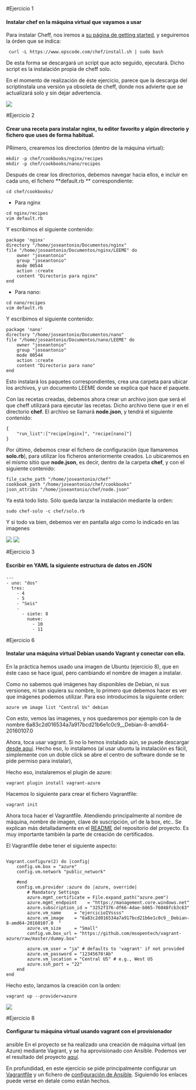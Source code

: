 #Ejercicio 1
#### Instalar chef en la máquina virtual que vayamos a usar
Para instalar Cheff, nos iremos a [su página de getting started](http://gettingstartedwithchef.com/first-steps-with-chef.html), y seguiremos la órden que se indica:

	 curl -L https://www.opscode.com/chef/install.sh | sudo bash
    
De esta forma se descargará un script que acto seguido, ejecutará. Dicho script es la instalación propia de cheff solo.

En el momento de realización de éste ejercicio, parece que la descarga del scriptinstala una versión ya obsoleta de cheff, donde nos advierte que se actualizará solo y sin dejar advertencia.

![](https://www.dropbox.com/s/nupnawtw829z4ju/Ejercicio1.png?dl=1)

#Ejercicio 2
#### Crear una receta para instalar nginx, tu editor favorito y algún directorio y fichero que uses de forma habitual.
PRimero, crearemos los directorios (dentro de la máquina virtual):
	
    mkdir -p chef/cookbooks/nginx/recipes
	mkdir -p chef/cookbooks/nano/recipes
 
Después de crear los directorios, debemos navegar hacia ellos, e incluir en cada uno, el fichero **default.rb ** correspondiente:

	cd chef/cookbooks/
- Para nginx 
```
cd nginx/recipes
vim default.rb
``` 
Y escribimos el siguiente contenido:
```
package 'nginx'
directory "/home/joseantonio/Documentos/nginx"
file "/home/joseantonio/Documentos/nginx/LEEME" do
    owner "joseantonio"
    group "joseantonio"
    mode 00544
    action :create
    content "Directorio para nginx"
end
```
- Para nano:
```
cd nano/recipes
vim default.rb
```
Y escribimos el siguiente contenido:
```
package 'nano'
directory "/home/joseantonio/Documentos/nano"
file "/home/joseantonio/Documentos/nano/LEEME" do
    owner "joseantonio"
    group "joseantonio"
    mode 00544
    action :create
    content "Directorio para nano"
end
```
Esto instalará los paquetes correspondientes, crea una carpeta para ubicar los archivos, y un documento LEEME donde se explica qué hace el paquete.

Con las recetas creadas, debemos ahora crear un archivo json que será el que cheff utilizará para ejecutar las recetas. Dicho archivo tiene que ir en el directorio **chef**. El archivo se llamará **node.json**, y tendrá el siguiente contenido:

```
{
    "run_list":["recipe[nginx]", "recipe[nano]"]
}
```

Por último, debemos crear el fichero de configuración (que llamaremos **solo.rb**), para utilizar los ficheros anteriormente creados. Lo ubicaremos en el mismo sitio que **node.json**, es decir, dentro de la carpeta **chef**, y con el siguiente contenido:
```
file_cache_path "/home/joseantonio/chef" 
cookbook_path "/home/joseantonio/chef/cookbooks" 
json_attribs "/home/joseantonio/chef/node.json" 
```

Ya está todo listo. Sólo queda lanzar la instalación mediante la orden:

	sudo chef-solo -c chef/solo.rb
    
Y si todo va bien, debemos ver en pantalla algo como lo indicado en las imagenes

![](https://www.dropbox.com/s/p4aj0rp12j0polz/Ejercicio2-1.png?dl=1)
![](https://www.dropbox.com/s/gy3z6swo828k5dp/Ejercicio2-2.png?dl=1)

#Ejercicio 3
#### Escribir en YAML la siguiente estructura de datos en JSON
```
--- 
- uno: "dos" 
  tres: 
    - 4 
    - 5 
    - "Seis" 
    - 
      - siete: 8 
        nueve: 
          - 10 
          - 11 
```
#Ejercicio 6
#### Instalar una máquina virtual Debian usando Vagrant y conectar con ella.
En la práctica hemos usado una imagen de Ubuntu (ejercicio 8), que en éste caso se hace igual, pero cambiando el nombre de imagen a instalar.

Como no sabemos qué imágenes hay disponibles de Debian, ni sus versiones, ni tan siquiera su nombre, lo primero que debemos hacer es ver que imágenes podemos utilizar. Para eso introducimos la siguiente orden:

	azure vm image list "Central Us" debian

Con esto, vemos las imagenes, y nos quedaremos por ejemplo con la de nombre 6a83c2d016534a7a917bcd21b6e1c0c9__Debian-8-amd64-20160107.0  

Ahora, toca usar vagrant. Si no lo hemos instalado aún, se puede descargar [desde aquí](https://www.vagrantup.com/downloads.html). Hecho eso, lo instalamos (al usar ubuntu la instalación es fácil, simplemente con un doble click se abre el centro de software donde se te pide permiso para instalar),

Hecho eso, instalaremos el plugin de azure:

	vagrant plugin install vagrant-azure

Hacemos lo siguiente para crear el fichero Vagrantfile:

	vagrant init

Ahora toca hacer el Vagrantfile. Atendiendo principalmente al nombre de máquina, nombre de imagen, clave de suscripción, url de la box, etc.. Se explican más detalladamente en el [README](https://github.com/JA-Gonz/SMS_Estadisticas) del repositorio del proyecto. Es muy importante también la parte de creación de certificados.

El Vagrantfile debe tener el siguiente aspecto:

```

Vagrant.configure(2) do |config|
  	config.vm.box = "azure"
	config.vm.network "public_network"

  	#end
  	config.vm.provider :azure do |azure, override|
        # Mandatory Settings
		azure.mgmt_certificate = File.expand_path("azure.pem")
		azure.mgmt_endpoint    = "https://management.core.windows.net"
		azure.subscription_id = "3252f376-df66-4dae-b865-76048fcb3c63"
		azure.vm_name     = "ejercicioIVssss"
		azure.vm_image    = "6a83c2d016534a7a917bcd21b6e1c0c9__Debian-8-amd64-20160107.0  "
		azure.vm_size     = "Small"
		config.vm.box_url = "https://github.com/msopentech/vagrant-azure/raw/master/dummy.box"
	
		azure.vm_user = "ja" # defaults to 'vagrant' if not provided
		azure.vm_password = "12345678!Ab"
		azure.vm_location = "Central US" # e.g., West US
		azure.ssh_port = "22"
	end 
end
```

Hecho esto, lanzamos la creación con la orden:

	vagrant up --provider=azure

![](https://www.dropbox.com/s/lwrfuh3tpa1vz9m/ejercicio6%20tema6.png?dl=1)
    
    

#Ejercicio 8
#### Configurar tu máquina virtual usando vagrant con el provisionador
ansible
En el proyecto se ha realizado una creación de máquina virtual (en Azure) mediante Vagrant, y se ha aprovisionado con Ansible. Podemos ver el resultado del proyecto [aquí](https://github.com/JA-Gonz/SMS_Estadisticas).

En profundidad, en este ejercicio se pide principalmente configurar un [Vagrantfile](https://github.com/JA-Gonz/SMS_Estadisticas/blob/master/Vagrantfile) y un fichero de [configuración de Ansible](https://github.com/JA-Gonz/SMS_Estadisticas/blob/master/ansible/configuracion_ansible.yml). Siguiendo los enlaces puede verse en detale como están hechos.